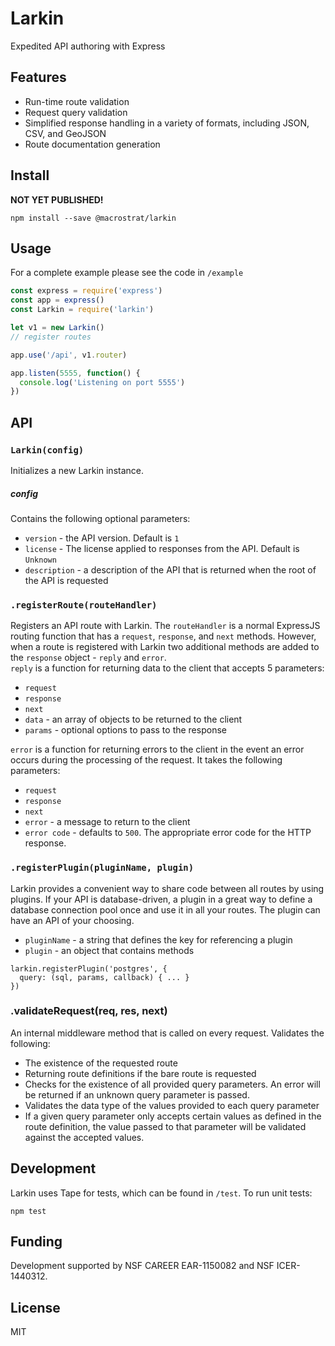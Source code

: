 # Larkin  
Expedited API authoring with Express

## Features
+ Run-time route validation
+ Request query validation
+ Simplified response handling in a variety of formats, including JSON, CSV, and GeoJSON
+ Route documentation generation


## Install  

**NOT YET PUBLISHED!**
````
npm install --save @macrostrat/larkin
````

## Usage  
For a complete example please see the code in `/example`

````javascript
const express = require('express')
const app = express()
const Larkin = require('larkin')

let v1 = new Larkin()
// register routes

app.use('/api', v1.router)

app.listen(5555, function() {
  console.log('Listening on port 5555')
})
````

## API

### `Larkin(config)`  
Initializes a new Larkin instance.

##### config
Contains the following optional parameters:
+ `version` - the API version. Default is `1`
+ `license` - The license applied to responses from the API. Default is `Unknown`
+ `description` - a description of the API that is returned when the root of the API is requested

### `.registerRoute(routeHandler)`
Registers an API route with Larkin. The `routeHandler` is a normal ExpressJS routing function that has a `request`, `response`, and `next` methods. However, when a route is registered with Larkin two additional methods are added to the `response` object - `reply` and `error`.  
`reply` is a function for returning data to the client that accepts 5 parameters:
+ `request`
+ `response`
+ `next`
+ `data` - an array of objects to be returned to the client
+ `params` - optional options to pass to the response

`error` is a function for returning errors to the client in the event an error occurs during the processing of the request. It takes the following parameters:  
+ `request`
+ `response`
+ `next`
+ `error` - a message to return to the client
+ `error code` - defaults to `500`. The appropriate error code for the HTTP response.

### `.registerPlugin(pluginName, plugin) `
Larkin provides a convenient way to share code between all routes by using plugins. If your API is database-driven, a plugin in a great way to define a database connection pool once and use it in all your routes. The plugin can have an API of your choosing.

+ `pluginName` - a string that defines the key for referencing a plugin
+ `plugin` - an object that contains methods

````
larkin.registerPlugin('postgres', {
  query: (sql, params, callback) { ... }
})

````

### .validateRequest(req, res, next)
An internal middleware method that is called on every request. Validates the following:
+ The existence of the requested route
+ Returning route definitions if the bare route is requested
+ Checks for the existence of all provided query parameters. An error will be returned if an unknown query parameter is passed.
+ Validates the data type of the values provided to each query parameter
+ If a given query parameter only accepts certain values as defined in the route definition, the value passed to that parameter will be validated against the accepted values.



## Development  
Larkin uses Tape for tests, which can be found in `/test`. To run unit tests:

````
npm test
````

## Funding  
Development supported by NSF CAREER EAR-1150082 and NSF ICER-1440312.

## License  
MIT
